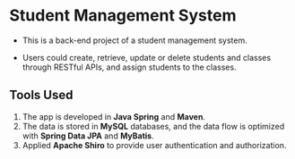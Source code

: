 # Student Management System

- This is a back-end project of a student management system.

- Users could create, retrieve, update or delete students and classes through RESTful APIs, and assign students to the classes.

## Tools Used
1. The app is developed in **Java Spring** and **Maven**.
2. The data is stored in **MySQL** databases, and the data flow is optimized with **Spring Data JPA** and **MyBatis**.
3. Applied **Apache Shiro** to provide user authentication and authorization.
